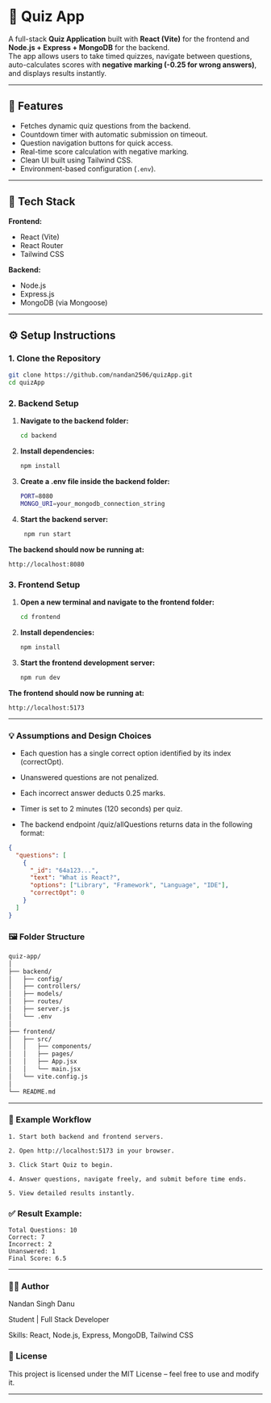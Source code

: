 # 🧠 Quiz App

A full-stack **Quiz Application** built with **React (Vite)** for the frontend and **Node.js + Express + MongoDB** for the backend.  
The app allows users to take timed quizzes, navigate between questions, auto-calculates scores with **negative marking (-0.25 for wrong answers)**, and displays results instantly.

---

## 🚀 Features

- Fetches dynamic quiz questions from the backend.
- Countdown timer with automatic submission on timeout.
- Question navigation buttons for quick access.
- Real-time score calculation with negative marking.
- Clean UI built using Tailwind CSS.
- Environment-based configuration (`.env`).

---

## 🧩 Tech Stack

**Frontend:**
- React (Vite)
- React Router
- Tailwind CSS

**Backend:**
- Node.js
- Express.js
- MongoDB (via Mongoose)

---

## ⚙️ Setup Instructions

### 1. Clone the Repository

```bash
git clone https://github.com/nandan2506/quizApp.git
cd quizApp
```
### 2. Backend Setup

1. **Navigate to the backend folder:**
   ```bash
   cd backend
2. **Install dependencies:**
    ```bash
    npm install

3. **Create a .env file inside the backend folder:**
    ```bash
    PORT=8080
    MONGO_URI=your_mongodb_connection_string


4. **Start the backend server:**
    ```bash
     npm run start

**The backend should now be running at:**

    http://localhost:8080



### 3. Frontend Setup

1. **Open a new terminal and navigate to the frontend folder:**
    ```bash
    cd frontend


2. **Install dependencies:**
    ```bash
    npm install


3. **Start the frontend development server:**
    ```bash
    npm run dev


**The frontend should now be running at:**

    http://localhost:5173

---


### 💡 Assumptions and Design Choices

- Each question has a single correct option identified by its index (correctOpt).

- Unanswered questions are not penalized.

- Each incorrect answer deducts 0.25 marks.

- Timer is set to 2 minutes (120 seconds) per quiz.

- The backend endpoint /quiz/allQuestions returns data in the following format:
```json
{
  "questions": [
    {
      "_id": "64a123...",
      "text": "What is React?",
      "options": ["Library", "Framework", "Language", "IDE"],
      "correctOpt": 0
    }
  ]
}
```


### 🖼️ Folder Structure
```bash
quiz-app/
│
├── backend/
│   ├── config/
│   ├── controllers/
│   ├── models/
│   ├── routes/
│   ├── server.js
│   └── .env
│
├── frontend/
│   ├── src/
│   │   ├── components/
│   │   ├── pages/
│   │   ├── App.jsx
│   │   └── main.jsx
│   └── vite.config.js
│
└── README.md
```
---


### 🎯 Example Workflow
    1. Start both backend and frontend servers.

    2. Open http://localhost:5173 in your browser.

    3. Click Start Quiz to begin.

    4. Answer questions, navigate freely, and submit before time ends.

    5. View detailed results instantly.


### ✅ Result Example:
    
    Total Questions: 10
    Correct: 7
    Incorrect: 2
    Unanswered: 1
    Final Score: 6.5
    
---

### 👨‍💻 Author

Nandan Singh Danu

Student | Full Stack Developer

Skills:  React, Node.js, Express, MongoDB, Tailwind CSS

### 📜 License

This project is licensed under the MIT License – feel free to use and modify it.

---


